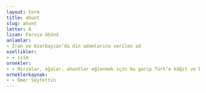 ```yaml
---
layout: term
title: ahunt
slug: ahunt
letter: A
lisan: Farsça āḫūnd
anlamlar:
- İran ve Azerbaycan’da din adamlarına verilen ad
ozellikler:
- - isim
ornekler:
- - Mirzalar, ağalar, ahuntlar eğlenmek için bu garip Türk’e kâğıt ve kalem verdiler.
orneklerkaynak:
- - Ömer Seyfettin
---
```

